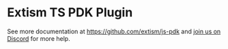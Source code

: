 # Extism TS PDK Plugin

See more documentation at https://github.com/extism/js-pdk and
[join us on Discord](https://extism.org/discord) for more help.
